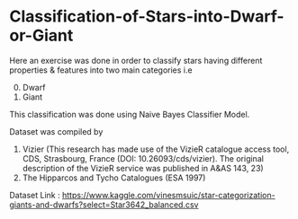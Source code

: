 # Classification-of-Stars-into-Dwarf-or-Giant

Here an exercise was done in order to classify stars having different properties & features into two main categories i.e

0) Dwarf
1) Giant

This classification was done using Naive Bayes Classifier Model. 

Dataset was compiled by 
1) Vizier (This research has made use of the VizieR catalogue access tool, CDS, Strasbourg, France (DOI: 10.26093/cds/vizier). The original description of the VizieR service was published in A&AS 143, 23)
2) The Hipparcos and Tycho Catalogues (ESA 1997)

Dataset Link : https://www.kaggle.com/vinesmsuic/star-categorization-giants-and-dwarfs?select=Star3642_balanced.csv
